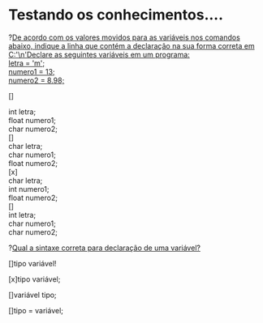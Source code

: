# Testando os conhecimentos....

?[De acordo com os valores movidos para as variáveis nos comandos abaixo, indique a linha que contém a declaração na sua forma correta em C:'\n'Declare as seguintes variáveis em um programa:<br/>letra = 'm';<br/>numero1 = 13;<br/> numero2 = 8.98;<br />](single)
   
[] <section> int letra;</br> float numero1;</br> char numero2;  </section>
[] <section> char letra;</br> char numero1;</br> float numero2;  </section>
[x] <section> char letra;</br> int numero1;</br> float numero2;  </section>
[] <section> int letra;</br> char numero1;</br> char numero2;  </section>              

?[Qual a sintaxe correta para declaração de uma variável?](single)

[]tipo variável!

[x]tipo variável;

[]variável tipo;

[]tipo = variável;
